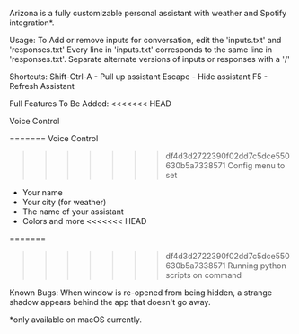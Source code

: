 Arizona is a fully customizable personal assistant with weather and Spotify integration*.

Usage:
To Add or remove inputs for conversation, edit the 'inputs.txt' and 'responses.txt'
Every line in 'inputs.txt' corresponds to the same line in 'responses.txt'. Separate alternate versions of inputs or responses with a '/'

Shortcuts:
Shift-Ctrl-A - Pull up assistant
Escape - Hide assistant
F5 - Refresh Assistant

Full Features To Be Added:
<<<<<<< HEAD

Voice Control

=======
Voice Control
>>>>>>> df4d3d2722390f02dd7c5dce550630b5a7338571
Config menu to set
 - Your name
 - Your city (for weather)
 - The name of your assistant
 - Colors and more
<<<<<<< HEAD
 
=======
>>>>>>> df4d3d2722390f02dd7c5dce550630b5a7338571
 Running python scripts on command

Known Bugs:
When window is re-opened from being hidden, a strange shadow appears behind the app that doesn't go away.

*only available on macOS currently.
